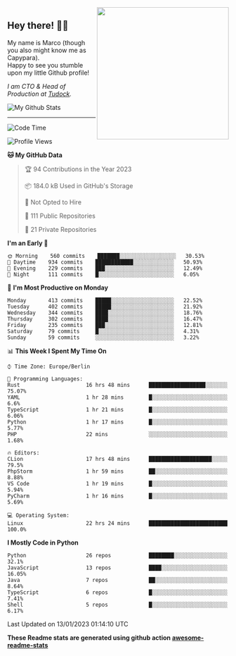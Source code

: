 <img src="https://capypara.de/para_logo.png?a=13" align="right" width="300">

## Hey there! 👋🙃
My name is Marco (though you also might know me as Capypara).  
Happy to see you stumble upon my little Github profile!

*I am CTO & Head of Production at <a href="http://tudock.de">Tudock</a>.*


![My Github Stats](https://github-readme-stats.vercel.app/api?username=theCapypara&show_icons=true&title_color=8ea106&text_color=ffffff&icon_color=8ea106&bg_color=2F343F&hide_border=1)

---
<!--START_SECTION:waka-->
![Code Time](http://img.shields.io/badge/Code%20Time-2%2C036%20hrs%2022%20mins-blue)

![Profile Views](http://img.shields.io/badge/Profile%20Views-4-blue)

**🐱 My GitHub Data** 

> 🏆 94 Contributions in the Year 2023
 > 
> 📦 184.0 kB Used in GitHub's Storage 
 > 
> 🚫 Not Opted to Hire
 > 
> 📜 111 Public Repositories 
 > 
> 🔑 21 Private Repositories  
 > 
**I'm an Early 🐤** 

```text
🌞 Morning    560 commits    ███████░░░░░░░░░░░░░░░░░░   30.53% 
🌆 Daytime    934 commits    ████████████░░░░░░░░░░░░░   50.93% 
🌃 Evening    229 commits    ███░░░░░░░░░░░░░░░░░░░░░░   12.49% 
🌙 Night      111 commits    █░░░░░░░░░░░░░░░░░░░░░░░░   6.05%

```
📅 **I'm Most Productive on Monday** 

```text
Monday       413 commits    █████░░░░░░░░░░░░░░░░░░░░   22.52% 
Tuesday      402 commits    █████░░░░░░░░░░░░░░░░░░░░   21.92% 
Wednesday    344 commits    ████░░░░░░░░░░░░░░░░░░░░░   18.76% 
Thursday     302 commits    ████░░░░░░░░░░░░░░░░░░░░░   16.47% 
Friday       235 commits    ███░░░░░░░░░░░░░░░░░░░░░░   12.81% 
Saturday     79 commits     █░░░░░░░░░░░░░░░░░░░░░░░░   4.31% 
Sunday       59 commits     ░░░░░░░░░░░░░░░░░░░░░░░░░   3.22%

```


📊 **This Week I Spent My Time On** 

```text
⌚︎ Time Zone: Europe/Berlin

💬 Programming Languages: 
Rust                     16 hrs 48 mins      ██████████████████░░░░░░░   75.07% 
YAML                     1 hr 28 mins        █░░░░░░░░░░░░░░░░░░░░░░░░   6.6% 
TypeScript               1 hr 21 mins        █░░░░░░░░░░░░░░░░░░░░░░░░   6.06% 
Python                   1 hr 17 mins        █░░░░░░░░░░░░░░░░░░░░░░░░   5.77% 
PHP                      22 mins             ░░░░░░░░░░░░░░░░░░░░░░░░░   1.68%

🔥 Editors: 
CLion                    17 hrs 48 mins      ████████████████████░░░░░   79.5% 
PhpStorm                 1 hr 59 mins        ██░░░░░░░░░░░░░░░░░░░░░░░   8.88% 
VS Code                  1 hr 19 mins        █░░░░░░░░░░░░░░░░░░░░░░░░   5.94% 
PyCharm                  1 hr 16 mins        █░░░░░░░░░░░░░░░░░░░░░░░░   5.69%

💻 Operating System: 
Linux                    22 hrs 24 mins      █████████████████████████   100.0%

```

**I Mostly Code in Python** 

```text
Python                   26 repos            ████████░░░░░░░░░░░░░░░░░   32.1% 
JavaScript               13 repos            ████░░░░░░░░░░░░░░░░░░░░░   16.05% 
Java                     7 repos             ██░░░░░░░░░░░░░░░░░░░░░░░   8.64% 
TypeScript               6 repos             █░░░░░░░░░░░░░░░░░░░░░░░░   7.41% 
Shell                    5 repos             █░░░░░░░░░░░░░░░░░░░░░░░░   6.17%

```



 Last Updated on 13/01/2023 01:14:10 UTC
<!--END_SECTION:waka-->

**These Readme stats are generated using github action [awesome-readme-stats](https://github.com/anmol098/waka-readme-stats)**

